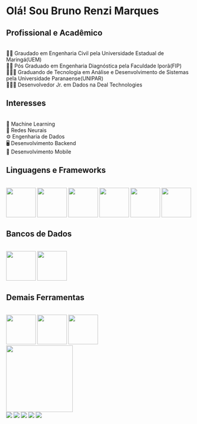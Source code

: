 <h1> Olá! Sou Bruno Renzi Marques </h1>

<h2>Profissional e Acadêmico</h2>
<br>👷🏻 Graudado em Engenharia Civil pela Universidade Estadual de Maringá(UEM)
<br>👷🏻 Pós Graduado em Engenharia Diagnóstica pela Faculdade Iporã(FIP)
<br>👨🏻‍💻 Graduando de Tecnologia em Análise e Desenvolvimento de Sistemas pela Universidade Paranaense(UNIPAR)
<br>👨🏻‍💻 Desenvolvedor Jr. em Dados na Deal Technologies</li>

<h2>Interesses</h2>
<br>🤖 Machine Learning
<br>🧠 Redes Neurais
<br>⚙️ Engenharia de Dados
<br>🖥 Desenvolvimento Backend
<br>📱 Desenvolvimento Mobile

<div>
  <h2>Linguagens e Frameworks</h2>
  <div style="display: inline_block"><br>
    <img src="https://cdn.jsdelivr.net/gh/devicons/devicon/icons/python/python-original.svg" style="height:80px" />
    <img src="https://cdn.jsdelivr.net/gh/devicons/devicon/icons/lua/lua-original.svg" style="height:80px" />
    <img src="https://cdn.jsdelivr.net/gh/devicons/devicon/icons/cakephp/cakephp-original.svg" style="height:80px" />
    <img src="https://cdn.jsdelivr.net/gh/devicons/devicon/icons/javascript/javascript-original.svg" style="height:80px" />
    <img src="https://cdn.jsdelivr.net/gh/devicons/devicon/icons/java/java-original.svg" style="height:80px" />
    <img src="https://cdn.jsdelivr.net/gh/devicons/devicon/icons/csharp/csharp-original.svg" style="height:80px" />
  </div>

  <h2>Bancos de Dados</h2>
  <div style="display: inline_block"><br>
    <img src="https://cdn.jsdelivr.net/gh/devicons/devicon/icons/mysql/mysql-original.svg" style="height:80px" />
    <img src="https://cdn.jsdelivr.net/gh/devicons/devicon/icons/postgresql/postgresql-original.svg" style="height:80px" />

  </div>
</div>

<div>
  <h2>Demais Ferramentas</h2>
  <div style="display: inline_block"><br>
    <img src="https://cdn.jsdelivr.net/gh/devicons/devicon/icons/jupyter/jupyter-original.svg" style="height:80px" />
    <img src="https://cdn.jsdelivr.net/gh/devicons/devicon/icons/docker/docker-original.svg" style="height:80px" />
    <img src="https://cdn.jsdelivr.net/gh/devicons/devicon/icons/github/github-original.svg" style="height:80px" />
  </div>
</div>

<div>
  <img height="180em" src="https://github-readme-stats.vercel.app/api/top-langs/?username=devbrunorm&layout=compact&langs_count=16&theme=dracula"/>
</div>

<div> 
  <a href="https://www.youtube.com/channel/UC5RrJuRvJ0Wz6O8THJpqmfQ" target="_blank"><img src="https://img.shields.io/badge/YouTube-FF0000?style=for-the-badge&logo=youtube&logoColor=white" target="_blank"></a>
  <a href="https://www.instagram.com/brunorenzimarques/" target="_blank"><img src="https://img.shields.io/badge/-Instagram-%23E4405F?style=for-the-badge&logo=instagram&logoColor=white" target="_blank"></a>
 	<a href="https://www.twitch.tv/frosthawklive" target="_blank"><img src="https://img.shields.io/badge/Twitch-9146FF?style=for-the-badge&logo=twitch&logoColor=white" target="_blank"></a>
  <a href = "mailto:devbrunorm@gmail.com"><img src="https://img.shields.io/badge/-Gmail-%23333?style=for-the-badge&logo=gmail&logoColor=white" target="_blank"></a>
  <a href="https://www.linkedin.com/in/brunormarques/" target="_blank"><img src="https://img.shields.io/badge/-LinkedIn-%230077B5?style=for-the-badge&logo=linkedin&logoColor=white" target="_blank"></a>  
</div>
